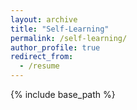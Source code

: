 ```yaml
---
layout: archive
title: "Self-Learning"
permalink: /self-learning/
author_profile: true
redirect_from:
  - /resume
---
```


{% include base_path %}
<!---
Education
======
* B.S.Eng in  Electrical Engineering, National Taiwan University, 2021 (expected)
* B.S. in Psychology, National Taiwan University, 2021 (expected)

Work experience
======
* Undergraduate Researcher in Computational Sociology, Feb. 2020 - present
  * Institute of Sociology, Academia Sinica
  * Supervisor: Professor Hsuan-Wei Lee

* Undergraduate Researcher in Algorithmic Fairness, Sep. 2020 - present
  * Collective Algorithm Lab, NTUEE
  * Supervisor: Professor Ho-Lin Chen
  
Skills
======
* Computer Programming
  * Python
    * NetworkX
  * C++
  * MATLAB
* Algorithm Analysis

Publications
======
  <ul>{% for post in site.publications %}
    {% include archive-single-cv.html %}
  {% endfor %}</ul>


Talks
======
  <ul>{% for post in site.talks %}
    {% include archive-single-talk-cv.html %}
  {% endfor %}</ul>
Teaching
======
  <ul>{% for post in site.teaching %}
    {% include archive-single-cv.html %}
  {% endfor %}</ul>
-->
 

